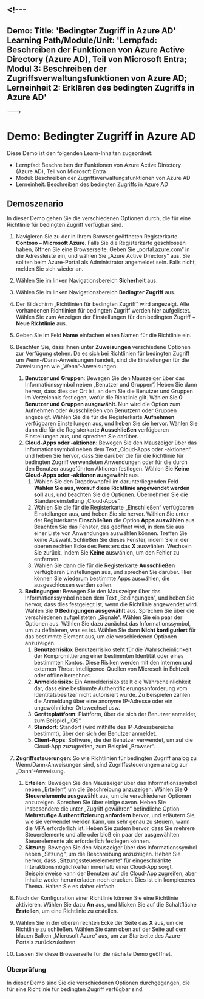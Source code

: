 <a name="---"></a><!---
---
Demo: Title: 'Bedingter Zugriff in Azure AD' Learning Path/Module/Unit: 'Lernpfad: Beschreiben der Funktionen von Azure Active Directory (Azure AD), Teil von Microsoft Entra; Modul 3: Beschreiben der Zugriffsverwaltungsfunktionen von Azure AD; Lerneinheit 2: Erklären des bedingten Zugriffs in Azure AD'
---
--->


# <a name="demo-azure-ad-conditional-access"></a>Demo: Bedingter Zugriff in Azure AD

Diese Demo ist den folgenden Learn-Inhalten zugeordnet:

- Lernpfad: Beschreiben der Funktionen von Azure Active Directory (Azure AD), Teil von Microsoft Entra
- Modul: Beschreiben der Zugriffsverwaltungsfunktionen von Azure AD
- Lerneinheit: Beschreiben des bedingten Zugriffs in Azure AD

## <a name="demo-scenario"></a>Demoszenario

In dieser Demo gehen Sie die verschiedenen Optionen durch, die für eine Richtlinie für bedingten Zugriff verfügbar sind.

1. Navigieren Sie zu der in Ihrem Browser geöffneten Registerkarte **Contoso – Microsoft Azure**. Falls Sie die Registerkarte geschlossen haben, öffnen Sie eine Browserseite. Geben Sie „portal.azure.com“ in die Adressleiste ein, und wählen Sie „Azure Active Directory“ aus. Sie sollten beim Azure-Portal als Administrator angemeldet sein. Falls nicht, melden Sie sich wieder an.

1. Wählen Sie im linken Navigationsbereich **Sicherheit** aus.

1. Wählen Sie im linken Navigationsbereich **Bedingter Zugriff** aus.

1. Der Bildschirm „Richtlinien für bedingten Zugriff“ wird angezeigt. Alle vorhandenen Richtlinien für bedingten Zugriff werden hier aufgelistet. Wählen Sie zum Anzeigen der Einstellungen für den bedingten Zugriff **+ Neue Richtlinie** aus.

1. Geben Sie im Feld **Name** einfachen einen Namen für die Richtlinie ein.

1. Beachten Sie, dass Ihnen unter **Zuweisungen** verschiedene Optionen zur Verfügung stehen.  Da es sich bei Richtlinien für bedingten Zugriff um Wenn-/Dann-Anweisungen handelt, sind die Einstellungen für die Zuweisungen wie „Wenn“-Anweisungen.
    1. **Benutzer und Gruppen**: Bewegen Sie den Mauszeiger über das Informationssymbol neben „Benutzer und Gruppen“. Heben Sie dann hervor, dass dies der Ort ist, an dem Sie die Benutzer und Gruppen im Verzeichnis festlegen, wofür die Richtlinie gilt. Wählen Sie **0 Benutzer und Gruppen ausgewählt**.  Nun wird die Option zum Aufnehmen oder Ausschließen von Benutzern oder Gruppen angezeigt. Wählen Sie die für die Registerkarte **Aufnehmen** verfügbaren Einstellungen aus, und heben Sie sie hervor. Wählen Sie dann die für die Registerkarte **Ausschließen** verfügbaren Einstellungen aus, und sprechen Sie darüber.
    1. **Cloud-Apps oder -aktionen**: Bewegen Sie den Mauszeiger über das Informationssymbol neben dem Text „Cloud-Apps oder -aktionen“, und heben Sie hervor, dass Sie darüber die für die Richtlinie für bedingten Zugriff verwendeten Anwendungen oder für die durch den Benutzer ausgeführten Aktionen festlegen.  Wählen Sie **Keine Cloud-Apps oder -aktionen ausgewählt** aus.
        1. Wählen Sie den Dropdownpfeil im darunterliegenden Feld **Wählen Sie aus, worauf diese Richtlinie angewendet werden soll** aus, und beachten Sie die Optionen.  Übernehmen Sie die Standardeinstellung „Cloud-Apps“.
        1. Wählen Sie die für die Registerkarte „Einschließen“ verfügbaren Einstellungen aus, und heben Sie sie hervor. Wählen Sie unter der Registerkarte **Einschließen** die Option **Apps auswählen** aus.  Beachten Sie das Fenster, das geöffnet wird, in dem Sie aus einer Liste von Anwendungen auswählen können.  Treffen Sie keine Auswahl. Schließen Sie dieses Fenster, indem Sie in der oberen rechten Ecke des Fensters das **X** auswählen. Wechseln Sie zurück, indem Sie **Keine** auswählen, um den Fehler zu entfernen.
        1. Wählen Sie dann die für die Registerkarte **Ausschließen** verfügbaren Einstellungen aus, und sprechen Sie darüber.  Hier können Sie wiederum bestimmte Apps auswählen, die ausgeschlossen werden sollen.
    1. **Bedingungen**: Bewegen Sie den Mauszeiger über das Informationssymbol neben dem Text „Bedingungen“, und heben Sie hervor, dass dies festgelegt ist, wenn die Richtlinie angewendet wird. Wählen Sie **0 Bedingungen ausgewählt** aus. Sprechen Sie über die verschiedenen aufgelisteten „Signale“.   Wählen Sie ein paar der Optionen aus. Wählen Sie dazu zunächst das Informationssymbol, um zu definieren, was es ist. Wählen Sie dann **Nicht konfiguriert** für das bestimmte Element aus, um die verschiedenen Optionen anzuzeigen.
        1. **Benutzerrisiko**: Benutzerrisiko steht für die Wahrscheinlichkeit der Kompromittierung einer bestimmten Identität oder eines bestimmten Kontos. Diese Risiken werden mit den internen und externen Threat Intelligence-Quellen von Microsoft in Echtzeit oder offline berechnet.
        1. **Anmelderisiko**: Ein Anmelderisiko stellt die Wahrscheinlichkeit dar, dass eine bestimmte Authentifizierungsanforderung vom Identitätsbesitzer nicht autorisiert wurde. Zu Beispielen zählen die Anmeldung über eine anonyme IP-Adresse oder ein ungewöhnlicher Ortswechsel usw.
        1. **Geräteplattform**: Plattform, über die sich der Benutzer anmeldet, zum Beispiel „iOS“.
        1. **Standort**: Standort (wird mithilfe des IP-Adressbereichs bestimmt), über den sich der Benutzer anmeldet.
        1. **Client-Apps**: Software, die der Benutzer verwendet, um auf die Cloud-App zuzugreifen, zum Beispiel „Browser“.

1. **Zugriffssteuerungen**: So wie Richtlinien für bedingten Zugriff analog zu Wenn/Dann-Anweisungen sind, sind Zugriffssteuerungen analog zur „Dann“-Anweisung.
    1. **Erteilen**: Bewegen Sie den Mauszeiger über das Informationssymbol neben „Erteilen“, um die Beschreibung anzuzeigen.  Wählen Sie **0 Steuerelemente ausgewählt** aus, um die verschiedenen Optionen anzuzeigen.  Sprechen Sie über einige davon.  Heben Sie insbesondere die unter „Zugriff gewähren“ befindliche Option **Mehrstufige Authentifizierung anfordern** hervor, und erläutern Sie, wie sie verwendet werden kann, um sehr genau zu steuern, wann die MFA erforderlich ist.   Heben Sie zudem hervor, dass Sie mehrere Steuerelemente und alle oder bloß ein paar der ausgewählten Steuerelemente als erforderlich festlegen können.
    1. **Sitzung**: Bewegen Sie den Mauszeiger über das Informationssymbol neben „Sitzung“, um die Beschreibung anzuzeigen.  Heben Sie hervor, dass „Sitzungssteuerelemente“ für eingeschränkte Interaktionsmöglichkeiten innerhalb einer Cloud-App sorgt.  Beispielsweise kann der Benutzer auf die Cloud-App zugreifen, aber Inhalte weder herunterladen noch drucken.  Dies ist ein komplexeres Thema. Halten Sie es daher einfach.

1. Nach der Konfiguration einer Richtlinie können Sie eine Richtlinie aktivieren. Wählen Sie dazu **An** aus, und klicken Sie auf die Schaltfläche **Erstellen**, um eine Richtlinie zu erstellen.

1. Wählen Sie in der oberen rechten Ecke der Seite das **X** aus, um die Richtlinie zu schließen. Wählen Sie dann oben auf der Seite auf dem blauen Balken „Microsoft Azure“ aus, um zur Startseite des Azure-Portals zurückzukehren.

1. Lassen Sie diese Browserseite für die nächste Demo geöffnet.

### <a name="review"></a>Überprüfung

In dieser Demo sind Sie die verschiedenen Optionen durchgegangen, die für eine Richtlinie für bedingten Zugriff verfügbar sind.
